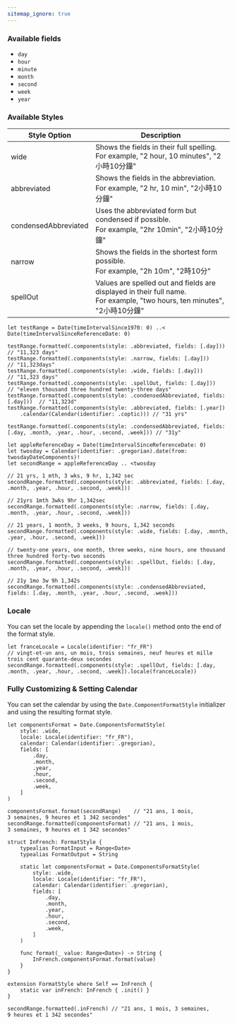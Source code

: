 ```yaml
---
sitemap_ignore: true
---
```

### Available fields

- `day`
- `hour`
- `minute`
- `month`
- `second`
- `week`
- `year`

### Available Styles

| Style Option         | Description                                                                                                                 |
| -------------------- | --------------------------------------------------------------------------------------------------------------------------- |
| wide                 | Shows the fields in their full spelling.<br>For example, "2 hour, 10 minutes", "2小時10分鐘"                                  |
| abbreviated          | Shows the fields in the abbreviation. <br>For example, "2 hr, 10 min", "2小時10分鐘"                                          |
| condensedAbbreviated | Uses the abbreviated form but condensed if possible. <br> For example, "2hr 10min", "2小時10分鐘"                             |
| narrow               | Shows the fields in the shortest form possible. <br>For example, "2h 10m", "2時10分"                                         |
| spellOut             | Values are spelled out and fields are displayed in their full name.<br>For example, "two hours, ten minutes", "2小時10分鐘"  |

```
let testRange = Date(timeIntervalSince1970: 0) ..< Date(timeIntervalSinceReferenceDate: 0)

testRange.formatted(.components(style: .abbreviated, fields: [.day]))           // "11,323 days"
testRange.formatted(.components(style: .narrow, fields: [.day]))                // "11,323days"
testRange.formatted(.components(style: .wide, fields: [.day]))                  // "11,323 days"
testRange.formatted(.components(style: .spellOut, fields: [.day]))              // "eleven thousand three hundred twenty-three days"
testRange.formatted(.components(style: .condensedAbbreviated, fields: [.day]))  // "11,323d"
testRange.formatted(.components(style: .abbreviated, fields: [.year])
    .calendar(Calendar(identifier: .coptic))) // "31 yrs"

testRange.formatted(.components(style: .condensedAbbreviated, fields: [.day, .month, .year, .hour, .second, .week])) // "31y"

let appleReferenceDay = Date(timeIntervalSinceReferenceDate: 0)
let twosday = Calendar(identifier: .gregorian).date(from: twosdayDateComponents)!
let secondRange = appleReferenceDay .. <twosday

// 21 yrs, 1 mth, 3 wks, 9 hr, 1,342 sec
secondRange.formatted(.components(style: .abbreviated, fields: [.day, .month, .year, .hour, .second, .week]))

// 21yrs 1mth 3wks 9hr 1,342sec
secondRange.formatted(.components(style: .narrow, fields: [.day, .month, .year, .hour, .second, .week]))

// 21 years, 1 month, 3 weeks, 9 hours, 1,342 seconds
secondRange.formatted(.components(style: .wide, fields: [.day, .month, .year, .hour, .second, .week]))

// twenty-one years, one month, three weeks, nine hours, one thousand three hundred forty-two seconds
secondRange.formatted(.components(style: .spellOut, fields: [.day, .month, .year, .hour, .second, .week]))

// 21y 1mo 3w 9h 1,342s
secondRange.formatted(.components(style: .condensedAbbreviated, fields: [.day, .month, .year, .hour, .second, .week]))
```

### Locale

You can set the locale by appending the `locale()` method onto the end of the format style.

```
let franceLocale = Locale(identifier: "fr_FR")
// vingt-et-un ans, un mois, trois semaines, neuf heures et mille trois cent quarante-deux secondes
secondRange.formatted(.components(style: .spellOut, fields: [.day, .month, .year, .hour, .second, .week]).locale(franceLocale))
```

### Fully Customizing & Setting Calendar

You can set the calendar by using the `Date.ComponentFormatStyle` initializer and using the resulting format style.

```
let componentsFormat = Date.ComponentsFormatStyle(
    style: .wide,
    locale: Locale(identifier: "fr_FR"),
    calendar: Calendar(identifier: .gregorian),
    fields: [
        .day,
        .month,
        .year,
        .hour,
        .second,
        .week,
    ]
)

componentsFormat.format(secondRange)    // "21 ans, 1 mois, 3 semaines, 9 heures et 1 342 secondes"
secondRange.formatted(componentsFormat) // "21 ans, 1 mois, 3 semaines, 9 heures et 1 342 secondes"

struct InFrench: FormatStyle {
    typealias FormatInput = Range<Date>
    typealias FormatOutput = String

    static let componentsFormat = Date.ComponentsFormatStyle(
        style: .wide,
        locale: Locale(identifier: "fr_FR"),
        calendar: Calendar(identifier: .gregorian),
        fields: [
            .day,
            .month,
            .year,
            .hour,
            .second,
            .week,
        ]
    )

    func format(_ value: Range<Date>) -> String {
        InFrench.componentsFormat.format(value)
    }
}

extension FormatStyle where Self == InFrench {
    static var inFrench: InFrench { .init() }
}

secondRange.formatted(.inFrench) // "21 ans, 1 mois, 3 semaines, 9 heures et 1 342 secondes"
```


